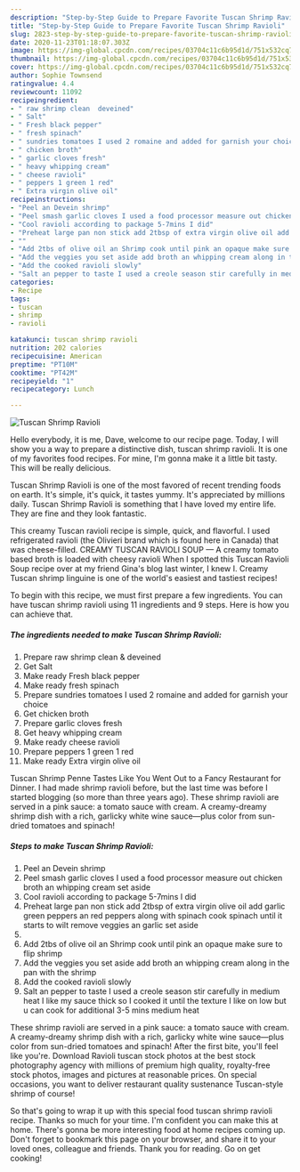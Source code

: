 ```yaml
---
description: "Step-by-Step Guide to Prepare Favorite Tuscan Shrimp Ravioli"
title: "Step-by-Step Guide to Prepare Favorite Tuscan Shrimp Ravioli"
slug: 2823-step-by-step-guide-to-prepare-favorite-tuscan-shrimp-ravioli
date: 2020-11-23T01:18:07.303Z
image: https://img-global.cpcdn.com/recipes/03704c11c6b95d1d/751x532cq70/tuscan-shrimp-ravioli-recipe-main-photo.jpg
thumbnail: https://img-global.cpcdn.com/recipes/03704c11c6b95d1d/751x532cq70/tuscan-shrimp-ravioli-recipe-main-photo.jpg
cover: https://img-global.cpcdn.com/recipes/03704c11c6b95d1d/751x532cq70/tuscan-shrimp-ravioli-recipe-main-photo.jpg
author: Sophie Townsend
ratingvalue: 4.4
reviewcount: 11092
recipeingredient:
- " raw shrimp clean  deveined"
- " Salt"
- " Fresh black pepper"
- " fresh spinach"
- " sundries tomatoes I used 2 romaine and added for garnish your choice"
- " chicken broth"
- " garlic cloves fresh"
- " heavy whipping cream"
- " cheese ravioli"
- " peppers 1 green 1 red"
- " Extra virgin olive oil"
recipeinstructions:
- "Peel an Devein shrimp"
- "Peel smash garlic cloves I used a food processor measure out chicken broth an whipping cream set aside"
- "Cool ravioli according to package 5-7mins I did"
- "Preheat large pan non stick add 2tbsp of extra virgin olive oil add garlic green peppers an red peppers along with spinach cook spinach until it starts to wilt remove veggies an garlic set aside"
- ""
- "Add 2tbs of olive oil an Shrimp cook until pink an opaque make sure to flip shrimp"
- "Add the veggies you set aside add broth an whipping cream along in the pan with the shrimp"
- "Add the cooked ravioli slowly"
- "Salt an pepper to taste I used a creole season stir carefully in medium heat I like my sauce thick so I cooked it until the texture I like on low but u can cook for additional 3-5 mins medium heat"
categories:
- Recipe
tags:
- tuscan
- shrimp
- ravioli

katakunci: tuscan shrimp ravioli 
nutrition: 202 calories
recipecuisine: American
preptime: "PT10M"
cooktime: "PT42M"
recipeyield: "1"
recipecategory: Lunch

---
```



![Tuscan Shrimp Ravioli](https://img-global.cpcdn.com/recipes/03704c11c6b95d1d/751x532cq70/tuscan-shrimp-ravioli-recipe-main-photo.jpg)

Hello everybody, it is me, Dave, welcome to our recipe page. Today, I will show you a way to prepare a distinctive dish, tuscan shrimp ravioli. It is one of my favorites food recipes. For mine, I'm gonna make it a little bit tasty. This will be really delicious.

Tuscan Shrimp Ravioli is one of the most favored of recent trending foods on earth. It's simple, it's quick, it tastes yummy. It's appreciated by millions daily. Tuscan Shrimp Ravioli is something that I have loved my entire life. They are fine and they look fantastic.

This creamy Tuscan ravioli recipe is simple, quick, and flavorful. I used refrigerated ravioli (the Olivieri brand which is found here in Canada) that was cheese-filled. CREAMY TUSCAN RAVIOLI SOUP — A creamy tomato based broth is loaded with cheesy ravioli When I spotted this Tuscan Ravioli Soup recipe over at my friend Gina&#39;s blog last winter, I knew I. Creamy Tuscan shrimp linguine is one of the world&#39;s easiest and tastiest recipes!


To begin with this recipe, we must first prepare a few ingredients. You can have tuscan shrimp ravioli using 11 ingredients and 9 steps. Here is how you can achieve that.

<!--inarticleads1-->

##### The ingredients needed to make Tuscan Shrimp Ravioli:

1. Prepare  raw shrimp clean &amp; deveined
1. Get  Salt
1. Make ready  Fresh black pepper
1. Make ready  fresh spinach
1. Prepare  sundries tomatoes I used 2 romaine and added for garnish your choice
1. Get  chicken broth
1. Prepare  garlic cloves fresh
1. Get  heavy whipping cream
1. Make ready  cheese ravioli
1. Prepare  peppers 1 green 1 red
1. Make ready  Extra virgin olive oil


Tuscan Shrimp Penne Tastes Like You Went Out to a Fancy Restaurant for Dinner. I had made shrimp ravioli before, but the last time was before I started blogging (so more than three years ago). These shrimp ravioli are served in a pink sauce: a tomato sauce with cream. A creamy-dreamy shrimp dish with a rich, garlicky white wine sauce—plus color from sun-dried tomatoes and spinach! 

<!--inarticleads2-->

##### Steps to make Tuscan Shrimp Ravioli:

1. Peel an Devein shrimp
1. Peel smash garlic cloves I used a food processor measure out chicken broth an whipping cream set aside
1. Cool ravioli according to package 5-7mins I did
1. Preheat large pan non stick add 2tbsp of extra virgin olive oil add garlic green peppers an red peppers along with spinach cook spinach until it starts to wilt remove veggies an garlic set aside
1. 
1. Add 2tbs of olive oil an Shrimp cook until pink an opaque make sure to flip shrimp
1. Add the veggies you set aside add broth an whipping cream along in the pan with the shrimp
1. Add the cooked ravioli slowly
1. Salt an pepper to taste I used a creole season stir carefully in medium heat I like my sauce thick so I cooked it until the texture I like on low but u can cook for additional 3-5 mins medium heat


These shrimp ravioli are served in a pink sauce: a tomato sauce with cream. A creamy-dreamy shrimp dish with a rich, garlicky white wine sauce—plus color from sun-dried tomatoes and spinach! After the first bite, you&#39;ll feel like you&#39;re. Download Ravioli tuscan stock photos at the best stock photography agency with millions of premium high quality, royalty-free stock photos, images and pictures at reasonable prices. On special occasions, you want to deliver restaurant quality sustenance Tuscan-style shrimp of course! 

So that's going to wrap it up with this special food tuscan shrimp ravioli recipe. Thanks so much for your time. I'm confident you can make this at home. There's gonna be more interesting food at home recipes coming up. Don't forget to bookmark this page on your browser, and share it to your loved ones, colleague and friends. Thank you for reading. Go on get cooking!
